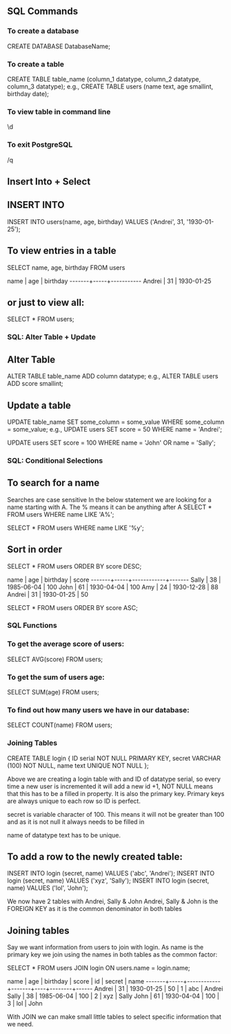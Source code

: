 ## SQL Commands


### To create a database
CREATE DATABASE DatabaseName;

### To create a table
CREATE TABLE table_name (column_1 datatype, column_2 datatype, column_3 datatype);
e.g.,
CREATE TABLE users (name text, age smallint, birthday date);

### To view table in command line
\d

### To exit PostgreSQL
/q


## Insert Into + Select

## INSERT INTO
INSERT INTO users(name, age, birthday) VALUES ('Andrei', 31, '1930-01-25');

## To view entries in a table
SELECT name, age, birthday FROM users

 name  | age |  birthday
-------+-----+-----------
Andrei |  31 | 1930-01-25

## or just to view all:
SELECT * FROM users;


### SQL: Alter Table + Update

## Alter Table
ALTER TABLE table_name ADD column datatype;
e.g.,
ALTER TABLE users ADD score smallint;

## Update a table
UPDATE table_name
SET some_column = some_value
WHERE some_column = some_value;
e.g.,
UPDATE users SET score = 50 WHERE name = 'Andrei';

UPDATE users SET score = 100 WHERE name = 'John' OR name = 'Sally';

### SQL: Conditional Selections

## To search for a name
Searches are case sensitive 
In the below statement we are looking for a name starting with A. 
The % means it can be anything after A
SELECT * FROM users WHERE name LIKE 'A%';

SELECT * FROM users WHERE name LIKE '%y';

## Sort in order
SELECT * FROM users ORDER BY score DESC;

 name  | age |  birthday  | score
-------+-----+------------+-------
Sally  |  38 | 1985-06-04 |   100
John   |  61 | 1930-04-04 |   100
Amy    |  24 | 1930-12-28 |    88
Andrei |  31 | 1930-01-25 |    50

SELECT * FROM users ORDER BY score ASC;


### SQL Functions

### To get the average score of users:
SELECT AVG(score) FROM users;

### To get the sum of users age:
SELECT SUM(age) FROM users;

### To find out how many users we have in our database:
SELECT COUNT(name) FROM users;


### Joining Tables

CREATE TABLE login {
    ID serial NOT NULL PRIMARY KEY,
    secret VARCHAR (100) NOT NULL,
    name text UNIQUE NOT NULL
};

Above we are creating a login table with 
and ID of datatype serial, so every time a new user is incremented it will add a new id +1, 
NOT NULL means that this has to be a filled in property.
It is also the primary key.  Primary keys are always unique to each row so ID is perfect.

secret is variable character of 100.  This means it will not be greater than 100 and as it is not null it always needs to be filled in

name of datatype text has to be unique.  


## To add a row to the newly created table:
INSERT INTO login (secret, name) VALUES ('abc', 'Andrei');
INSERT INTO login (secret, name) VALUES ('xyz', 'Sally');
INSERT INTO login (secret, name) VALUES ('lol', 'John');

We now have 2 tables with Andrei, Sally & John
Andrei, Sally & John is the FOREIGN KEY as it is the common denominator in both tables

## Joining tables
Say we want information from users to join with login.  As name is the primary key we join using the names in both tables as the common factor:

SELECT * FROM users JOIN login ON users.name = login.name;

 name  | age |  birthday  | score | id | secret | name
-------+-----+------------+-------+----+--------+------
Andrei |  31 | 1930-01-25 |    50 |  1 | abc    | Andrei
Sally  |  38 | 1985-06-04 |   100 |  2 | xyz    | Sally 
John   |  61 | 1930-04-04 |   100 |  3 | lol    | John

With JOIN we can make small little tables to select specific information that we need.


